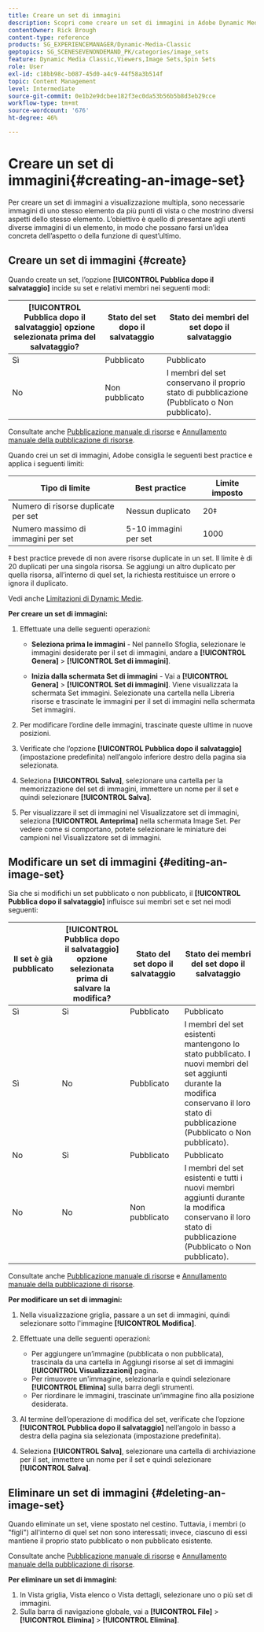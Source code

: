 ```yaml
---
title: Creare un set di immagini
description: Scopri come creare un set di immagini in Adobe Dynamic Media Classic.
contentOwner: Rick Brough
content-type: reference
products: SG_EXPERIENCEMANAGER/Dynamic-Media-Classic
geptopics: SG_SCENESEVENONDEMAND_PK/categories/image_sets
feature: Dynamic Media Classic,Viewers,Image Sets,Spin Sets
role: User
exl-id: c18bb98c-b087-45d0-a4c9-44f58a3b514f
topic: Content Management
level: Intermediate
source-git-commit: 0e1b2e9dcbee182f3ec0da53b56b5b8d3eb29cce
workflow-type: tm+mt
source-wordcount: '676'
ht-degree: 46%

---
```


# Creare un set di immagini{#creating-an-image-set}

Per creare un set di immagini a visualizzazione multipla, sono necessarie immagini di uno stesso elemento da più punti di vista o che mostrino diversi aspetti dello stesso elemento. L’obiettivo è quello di presentare agli utenti diverse immagini di un elemento, in modo che possano farsi un’idea concreta dell’aspetto o della funzione di quest’ultimo.

## Creare un set di immagini {#create}

Quando create un set, l’opzione **[!UICONTROL Pubblica dopo il salvataggio]** incide su set e relativi membri nei seguenti modi:

| **[!UICONTROL Pubblica dopo il salvataggio]** opzione selezionata prima del salvataggio? | Stato del set dopo il salvataggio | Stato dei membri del set dopo il salvataggio |
| --- | --- | --- |
| Sì | Pubblicato | Pubblicato |
| No | Non pubblicato | I membri del set conservano il proprio stato di pubblicazione (Pubblicato o Non pubblicato). |

Consultate anche [Pubblicazione manuale di risorse](publishing-files.md#manually_publishing_assets) e [Annullamento manuale della pubblicazione di risorse](publishing-files.md#manually_unpublishing_assets).

Quando crei un set di immagini, Adobe consiglia le seguenti best practice e applica i seguenti limiti:

| Tipo di limite | Best practice | Limite imposto |
| --- | --- | --- |
| Numero di risorse duplicate per set | Nessun duplicato | 20‡ |
| Numero massimo di immagini per set | 5-10 immagini per set | 1000 |

‡ best practice prevede di non avere risorse duplicate in un set. Il limite è di 20 duplicati per una singola risorsa. Se aggiungi un altro duplicato per quella risorsa, all’interno di quel set, la richiesta restituisce un errore o ignora il duplicato.

Vedi anche [Limitazioni di Dynamic Medie](/help/using/limitations.md).

**Per creare un set di immagini:**

1. Effettuate una delle seguenti operazioni:

   * **Seleziona prima le immagini** - Nel pannello Sfoglia, selezionare le immagini desiderate per il set di immagini, andare a **[!UICONTROL Genera]** > **[!UICONTROL Set di immagini]**.

   * **Inizia dalla schermata Set di immagini** - Vai a **[!UICONTROL Genera]** > **[!UICONTROL Set di immagini]**. Viene visualizzata la schermata Set immagini. Selezionate una cartella nella Libreria risorse e trascinate le immagini per il set di immagini nella schermata Set immagini.

1. Per modificare l’ordine delle immagini, trascinate queste ultime in nuove posizioni.
1. Verificate che l’opzione **[!UICONTROL Pubblica dopo il salvataggio]** (impostazione predefinita) nell’angolo inferiore destro della pagina sia selezionata.
1. Seleziona **[!UICONTROL Salva]**, selezionare una cartella per la memorizzazione del set di immagini, immettere un nome per il set e quindi selezionare **[!UICONTROL Salva]**.
1. Per visualizzare il set di immagini nel Visualizzatore set di immagini, seleziona **[!UICONTROL Anteprima]** nella schermata Image Set. Per vedere come si comportano, potete selezionare le miniature dei campioni nel Visualizzatore set di immagini.

## Modificare un set di immagini {#editing-an-image-set}

Sia che si modifichi un set pubblicato o non pubblicato, il **[!UICONTROL Pubblica dopo il salvataggio]** influisce sui membri set e set nei modi seguenti:

| Il set è già pubblicato | **[!UICONTROL Pubblica dopo il salvataggio]** opzione selezionata prima di salvare la modifica? | Stato del set dopo il salvataggio | Stato dei membri del set dopo il salvataggio |
| --- | --- | --- | --- |
| Sì | Sì | Pubblicato | Pubblicato |
| Sì | No | Pubblicato | I membri del set esistenti mantengono lo stato pubblicato. I nuovi membri del set aggiunti durante la modifica conservano il loro stato di pubblicazione (Pubblicato o Non pubblicato). |
| No | Sì | Pubblicato | Pubblicato |
| No | No | Non pubblicato | I membri del set esistenti e tutti i nuovi membri aggiunti durante la modifica conservano il loro stato di pubblicazione (Pubblicato o Non pubblicato). |

Consultate anche [Pubblicazione manuale di risorse](publishing-files.md#manually_publishing_assets) e [Annullamento manuale della pubblicazione di risorse](publishing-files.md#manually_unpublishing_assets).

**Per modificare un set di immagini:**

1. Nella visualizzazione griglia, passare a un set di immagini, quindi selezionare sotto l&#39;immagine **[!UICONTROL Modifica]**.
1. Effettuate una delle seguenti operazioni:

   * Per aggiungere un’immagine (pubblicata o non pubblicata), trascinala da una cartella in Aggiungi risorse al set di immagini **[!UICONTROL Visualizzazioni]** pagina.
   * Per rimuovere un&#39;immagine, selezionarla e quindi selezionare **[!UICONTROL Elimina]** sulla barra degli strumenti.
   * Per riordinare le immagini, trascinate un’immagine fino alla posizione desiderata.

1. Al termine dell’operazione di modifica del set, verificate che l’opzione **[!UICONTROL Pubblica dopo il salvataggio]** nell’angolo in basso a destra della pagina sia selezionata (impostazione predefinita).
1. Seleziona **[!UICONTROL Salva]**, selezionare una cartella di archiviazione per il set, immettere un nome per il set e quindi selezionare **[!UICONTROL Salva]**.

## Eliminare un set di immagini {#deleting-an-image-set}

Quando eliminate un set, viene spostato nel cestino. Tuttavia, i membri (o &quot;figli&quot;) all&#39;interno di quel set non sono interessati; invece, ciascuno di essi mantiene il proprio stato pubblicato o non pubblicato esistente.

Consultate anche [Pubblicazione manuale di risorse](publishing-files.md#manually_publishing_assets) e [Annullamento manuale della pubblicazione di risorse](publishing-files.md#manually_unpublishing_assets).

**Per eliminare un set di immagini:**

1. In Vista griglia, Vista elenco o Vista dettagli, selezionare uno o più set di immagini.
1. Sulla barra di navigazione globale, vai a **[!UICONTROL File]** > **[!UICONTROL Elimina]** > **[!UICONTROL Elimina]**.
